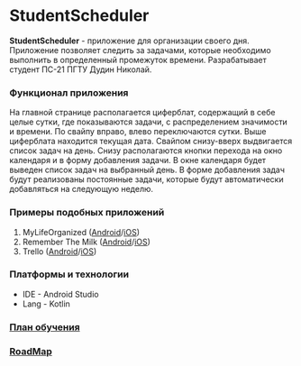 # StudentScheduler
**StudentScheduler** - приложение для организации своего дня. Приложение позволяет следить за задачами, которые необходимо выполнить в определенный промежуток времени. Разрабатывает студент ПС-21 ПГТУ Дудин Николай.

### Функционал приложения
На главной странице располагается циферблат, содержащий в себе целые сутки, где показываются задачи, с распределением значимости и времени. По свайпу вправо, влево переключаются сутки. Выше циферблата находится текущая дата. Свайпом снизу-вверх выдвигается список задач на день. Снизу располагаются кнопки перехода на окно календаря и в форму добавления задачи. В окне календаря будет выведен список задач на выбранный день. В форме добавления задач будут реализованы постоянные задачи, которые будут автоматически добавляться на следующую неделю.

### Примеры подобных приложений
1. MyLifeOrganized ([Android](https://play.google.com/store/apps/details?id=net.mylifeorganized.mlo&hl=ru&gl=ru)/[iOS](https://apps.apple.com/ru/app/id649795842))
2. Remember The Milk ([Android](https://play.google.com/store/apps/details?id=com.rememberthemilk.MobileRTM&hl=ru&gl=ru)/[iOS](https://apps.apple.com/ru/app/id293561396))
3. Trello ([Android](https://play.google.com/store/apps/details?id=com.trello&hl=ru&gl=ru)/[iOS](https://apps.apple.com/ru/app/id461504587)) 

### Платформы и технологии
- IDE - Android Studio
- Lang - Kotlin

### [План обучения](https://docs.google.com/document/d/1GyHBHTkpkxPu-_9L9VT4z_7kTw7JCIkjYZIT6fE57n0/edit?usp=sharing)

### [RoadMap](https://docs.google.com/spreadsheets/d/16dGYLneJavHLnMO-nVUPzbHQyL4pSmVQv9uTRZI1vN8/edit?usp=sharing)